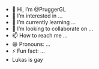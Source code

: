 - 👋 Hi, I’m @PruggerGL
- 👀 I’m interested in ...
- 🌱 I’m currently learning ...
- 💞️ I’m looking to collaborate on ...
- 📫 How to reach me ...
- 😄 Pronouns: ...
- ⚡ Fun fact: ...
- Lukas is gay
<!---
PruggerGL/PruggerGL is a ✨ special ✨ repository because its `README.md` (this file) appears on your GitHub profile.
You can click the Preview link to take a look at your changes.
--->
